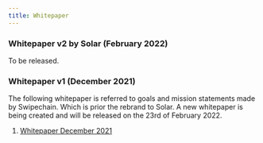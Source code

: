 ```yaml
---
title: Whitepaper
---
```


### Whitepaper v2 by Solar (February 2022)

To be released.


### Whitepaper v1 (December 2021)

The following whitepaper is referred to goals and mission statements made by Swipechain. Which is prior the rebrand to Solar.
A new whitepaper is being created and will be released on the 23rd of February 2022.

1. [Whitepaper December 2021](/assets/documents/whitepaper-december-2021.pdf)